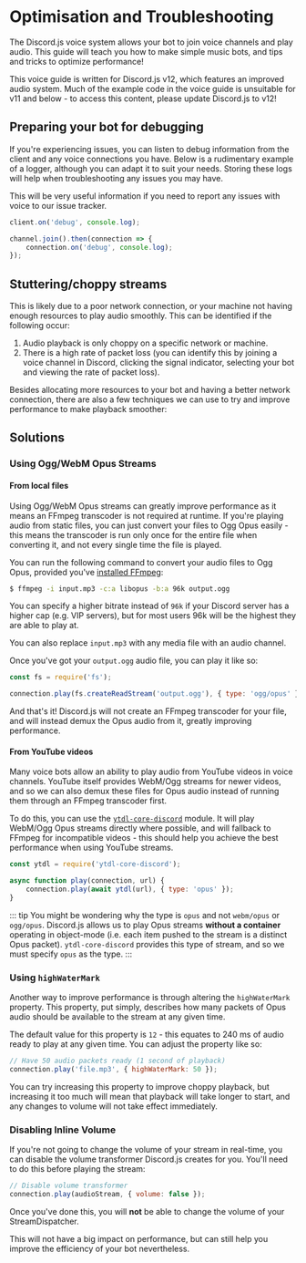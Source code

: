 # Optimisation and Troubleshooting

<branch version="11.x">

The Discord.js voice system allows your bot to join voice channels and play audio. This guide will teach you how to make simple music bots, and tips and tricks to optimize performance!

This voice guide is written for Discord.js v12, which features an improved audio system. Much of the example code in the voice guide is unsuitable for v11 and below - to access this content, please update Discord.js to v12!

</branch>
<branch version="12.x">

## Preparing your bot for debugging

If you're experiencing issues, you can listen to debug information from the client and any voice connections you have. Below is a rudimentary example of a logger, although you can adapt it to suit your needs. Storing these logs will help when troubleshooting any issues you may have.

This will be very useful information if you need to report any issues with voice to our issue tracker.

```js
client.on('debug', console.log);

channel.join().then(connection => {
	connection.on('debug', console.log);
});
```

## Stuttering/choppy streams

This is likely due to a poor network connection, or your machine not having enough resources to play audio smoothly. This can be identified if the following occur:

1. Audio playback is only choppy on a specific network or machine.
2. There is a high rate of packet loss (you can identify this by joining a voice channel in Discord, clicking the signal indicator, selecting your bot and viewing the rate of packet loss).

Besides allocating more resources to your bot and having a better network connection, there are also a few techniques we can use to try and improve performance to make playback smoother:

## Solutions

### Using Ogg/WebM Opus Streams

#### From local files

Using Ogg/WebM Opus streams can greatly improve performance as it means an FFmpeg transcoder is not required at runtime. If you're playing audio from static files, you can just convert your files to Ogg Opus easily - this means the transcoder is run only once for the entire file when converting it, and not every single time the file is played.

You can run the following command to convert your audio files to Ogg Opus, provided you've [installed FFmpeg](/voice/#installing-dependencies):

```bash
$ ffmpeg -i input.mp3 -c:a libopus -b:a 96k output.ogg
```

You can specify a higher bitrate instead of `96k` if your Discord server has a higher cap (e.g. VIP servers), but for most users 96k will be the highest they are able to play at.

You can also replace `input.mp3` with any media file with an audio channel.

Once you've got your `output.ogg` audio file, you can play it like so:

```js
const fs = require('fs');

connection.play(fs.createReadStream('output.ogg'), { type: 'ogg/opus' });
```

And that's it! Discord.js will not create an FFmpeg transcoder for your file, and will instead demux the Opus audio from it, greatly improving performance.

#### From YouTube videos

Many voice bots allow an ability to play audio from YouTube videos in voice channels. YouTube itself provides WebM/Ogg streams for newer videos, and so we can also demux these files for Opus audio instead of running them through an FFmpeg transcoder first.

To do this, you can use the [`ytdl-core-discord`](https://github.com/amishshah/ytdl-core-discord) module. It will play WebM/Ogg Opus streams directly where possible, and will fallback to FFmpeg for incompatible videos - this should help you achieve the best performance when using YouTube streams.

```js
const ytdl = require('ytdl-core-discord');

async function play(connection, url) {
	connection.play(await ytdl(url), { type: 'opus' });
}
```

::: tip
You might be wondering why the type is `opus` and not `webm/opus` or `ogg/opus`. Discord.js allows us to play Opus streams **without a container** operating in object-mode (i.e. each item pushed to the stream is a distinct Opus packet). `ytdl-core-discord` provides this type of stream, and so we must specify `opus` as the type.
:::

### Using `highWaterMark`

Another way to improve performance is through altering the `highWaterMark` property. This property, put simply, describes how many packets of Opus audio should be available to the stream at any given time.

The default value for this property is `12` - this equates to 240 ms of audio ready to play at any given time. You can adjust the property like so:

```js
// Have 50 audio packets ready (1 second of playback)
connection.play('file.mp3', { highWaterMark: 50 });
```

You can try increasing this property to improve choppy playback, but increasing it too much will mean that playback will take longer to start, and any changes to volume will not take effect immediately.

### Disabling Inline Volume

If you're not going to change the volume of your stream in real-time, you can disable the volume transformer Discord.js creates for you. You'll need to do this before playing the stream:

```js
// Disable volume transformer
connection.play(audioStream, { volume: false });
```

Once you've done this, you will **not** be able to change the volume of your StreamDispatcher.

This will not have a big impact on performance, but can still help you improve the efficiency of your bot nevertheless.

</branch>